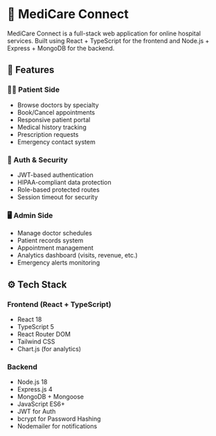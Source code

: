 # 🏥 MediCare Connect

MediCare Connect is a full-stack web application for online hospital services. Built using React + TypeScript for the frontend and Node.js + Express + MongoDB for the backend.

## 🚀 Features

### 👨‍⚕️ Patient Side
- Browse doctors by specialty
- Book/Cancel appointments
- Responsive patient portal
- Medical history tracking
- Prescription requests
- Emergency contact system

### 🔐 Auth & Security
- JWT-based authentication
- HIPAA-compliant data protection
- Role-based protected routes
- Session timeout for security

### 🖥️ Admin Side
- Manage doctor schedules
- Patient records system
- Appointment management
- Analytics dashboard (visits, revenue, etc.)
- Emergency alerts monitoring

## ⚙️ Tech Stack

### Frontend (React + TypeScript)
- React 18
- TypeScript 5
- React Router DOM
- Tailwind CSS
- Chart.js (for analytics)

### Backend
- Node.js 18
- Express.js 4
- MongoDB + Mongoose
- JavaScript ES6+
- JWT for Auth
- bcrypt for Password Hashing
- Nodemailer for notifications
